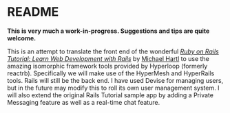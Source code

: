 # README

**This is very much a work-in-progress.  Suggestions and tips are quite welcome.**

This is an attempt to translate the front end of the wonderful [*Ruby on Rails Tutorial:
Learn Web Development with Rails*](http://www.railstutorial.org/) by [Michael Hartl](http://www.michaelhartl.com/) to use  the amazing isomorphic framework tools provided by Hyperloop (formerly reactrb).  Specifically we will make use of the HyperMesh and HyperRails tools.  Rails will still be the back end.  I have used Devise for managing users, but in the future may modify this to roll its own user management system.  I will also extend the original Rails Tutorial sample app by adding a Private Messaging feature as well as a real-time chat feature.
